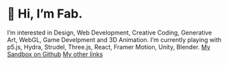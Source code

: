 # 👋 Hi, I’m Fab.
I’m interested in Design, Web Development, Creative Coding, Generative Art, WebGL, Game Develpment and 3D Animation.
I’m currently playing with p5.js, Hydra, Strudel, Three.js, React, Framer Motion, Unity, Blender.
[My Sandbox on Github](https://fabcreative.github.io/)
[My other links](https://linktr.ee/fabioardemagni)

<!---
fabcreative/fabcreative is a ✨ special ✨ repository because its `README.md` (this file) appears on your GitHub profile.
You can click the Preview link to take a look at your changes.
--->

